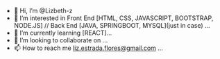 - 👋 Hi, I’m @Lizbeth-z
- 👀 I’m interested in Front End [HTML, CSS, JAVASCRIPT, BOOTSTRAP, NODE.JS] // Back End [JAVA, SPRINGBOOT, MYSQL](just in case) ...
- 🌱 I’m currently learning [REACT]...
- 💞️ I’m looking to collaborate on ...
- 📫 How to reach me liz.estrada.flores@gmail.com ...

<!---
Lizbeth-z/Lizbeth-z is a ✨ special ✨ repository because its `README.md` (this file) appears on your GitHub profile.
You can click the Preview link to take a look at your changes.
--->
